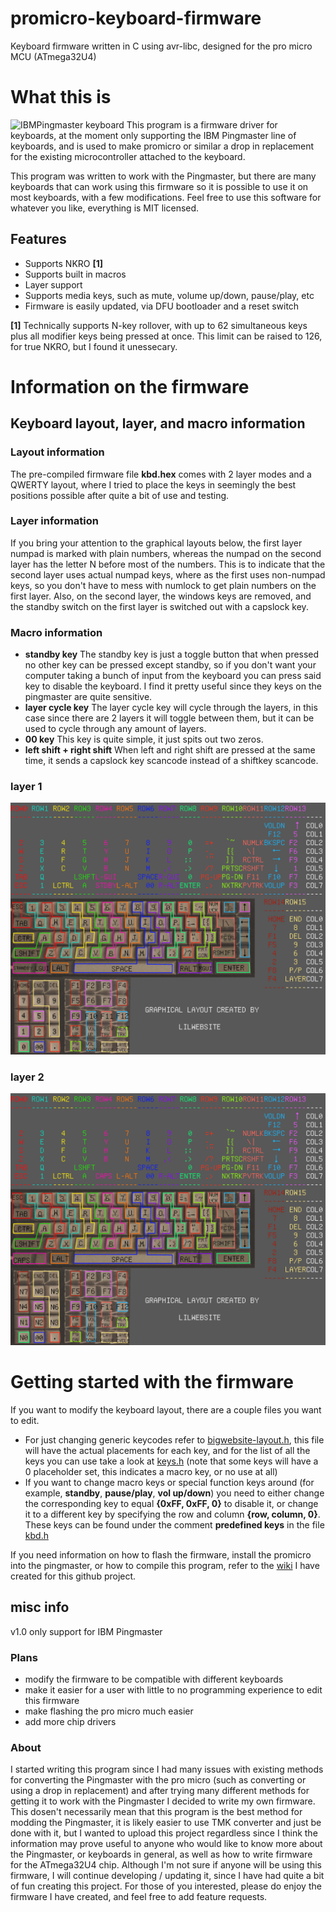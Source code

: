# promicro-keyboard-firmware
Keyboard firmware written in C using avr-libc, designed for the pro micro MCU (ATmega32U4)

# What this is

![IBMPingmaster keyboard](https://bigwebsite.cool/content/IBMPingmaster.jpg)
This program is a firmware driver for keyboards, at the moment only supporting the IBM Pingmaster line of keyboards, and is used to make promicro or similar a drop in replacement for the existing microcontroller attached to the keyboard.

This program was written to work with the Pingmaster, but there are many keyboards that can work using this firmware so it is possible to use it on most keyboards, with a few modifications. Feel free to use this software for whatever you like, everything is MIT licensed.

## Features
- Supports NKRO **[1]**
- Supports built in macros
- Layer support
- Supports media keys, such as mute, volume up/down, pause/play, etc
- Firmware is easily updated, via DFU bootloader and a reset switch

**[1]** Technically supports N-key rollover, with up to 62 simultaneous keys plus all modifier keys being pressed at once. This limit can be raised to 126, for true NKRO, but I found it unessecary.

# Information on the firmware

## Keyboard layout, layer, and macro information

### Layout information

The pre-compiled firmware file **kbd.hex** comes with 2 layer modes and a QWERTY layout, where I tried to place the keys in seemingly the best positions possible after quite a bit of use and testing.

### Layer information

If you bring your attention to the graphical layouts below, the first layer numpad is marked with plain numbers, whereas the numpad on the second layer has the letter N before most of the numbers. This is to indicate that the second layer uses actual numpad keys, where as the first uses non-numpad keys, so you don't have to mess with numlock to get plain numbers on the first layer. Also, on the second layer, the windows keys are removed, and the standby switch on the first layer is switched out with a capslock key.

### Macro information

- **standby key** The standby key is just a toggle button that when pressed no other key can be pressed except standby, so if you don't want your computer taking a bunch of input from the keyboard you can press said key to disable the keyboard. I find it pretty useful since they keys on the pingmaster are quite sensitive.
- **layer cycle key** The layer cycle key will cycle through the layers, in this case since there are 2 layers it will toggle between them, but it can be used to cycle through any amount of layers.
- **00 key** This key is quite simple, it just spits out two zeros.
- **left shift + right shift** When left and right shift are pressed at the same time, it sends a capslock key scancode instead of a shiftkey scancode.

### layer 1
![provided layout, layer 1](layouts/IBMPingmaster/reference-layer1.jpg)

### layer 2
![provided layout, layer 2](layouts/IBMPingmaster/reference-layer2.jpg)

# Getting started with the firmware

If you want to modify the keyboard layout, there are a couple files you want to edit.
- For just changing generic keycodes refer to [bigwebsite-layout.h](layouts/IBMPingmaster/bigwebsite_layout.h), this file will have the actual placements for each key, and for the list of all the keys you can use take a look at [keys.h](usb_keyboard/keys.h) (note that some keys will have a 0 placeholder set, this indicates a macro key, or no use at all)
- If you want to change macro keys or special function keys around (for example, **standby**, **pause/play**, **vol up/down**) you need to either change the corresponding key to equal **{0xFF, 0xFF, 0}** to disable it, or change it to a different key by specifying the row and column **{row, column, 0}**. These keys can be found under the comment **predefined keys** in the file [kbd.h](kbd/kbd.h)

If you need information on how to flash the firmware, install the promicro into the pingmaster, or how to compile this program, refer to the [wiki](../../wiki) I have created for this github project.

## misc info
v1.0
only support for IBM Pingmaster

### Plans
- modify the firmware to be compatible with different keyboards
- make it easier for a user with little to no programming experience to edit this firmware
- make flashing the pro micro much easier
- add more chip drivers

### About
I started writing this program since I had many issues with existing methods for converting the Pingmaster with the pro micro (such as converting or using a drop in replacement) and after trying many different methods for getting it to work with the Pingmaster I decided to write my own firmware. This dosen't necessarily mean that this program is the best method for modding the Pingmaster, it is likely easier to use TMK converter and just be done with it, but I wanted to upload this project regardless since I think the information may prove useful to anyone who would like to know more about the Pingmaster, or keyboards in general, as well as how to write firmware for the ATmega32U4 chip. Although I'm not sure if anyone will be using this firmware, I will continue developing / updating it, since I have had quite a bit of fun creating this project. For those of you interested, please do enjoy the firmware I have created, and feel free to add feature requests.
